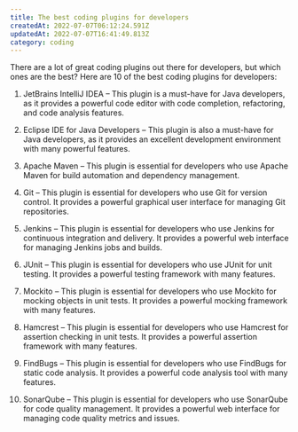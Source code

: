 ```yaml
---
title: The best coding plugins for developers
createdAt: 2022-07-07T06:12:24.591Z
updatedAt: 2022-07-07T16:41:49.813Z
category: coding
---
```


There are a lot of great coding plugins out there for developers, but which ones are the best? Here are 10 of the best coding plugins for developers:

1. JetBrains IntelliJ IDEA – This plugin is a must-have for Java developers, as it provides a powerful code editor with code completion, refactoring, and code analysis features.

2. Eclipse IDE for Java Developers – This plugin is also a must-have for Java developers, as it provides an excellent development environment with many powerful features.

3. Apache Maven – This plugin is essential for developers who use Apache Maven for build automation and dependency management.

4. Git – This plugin is essential for developers who use Git for version control. It provides a powerful graphical user interface for managing Git repositories.

5. Jenkins – This plugin is essential for developers who use Jenkins for continuous integration and delivery. It provides a powerful web interface for managing Jenkins jobs and builds.

6. JUnit – This plugin is essential for developers who use JUnit for unit testing. It provides a powerful testing framework with many features.

7. Mockito – This plugin is essential for developers who use Mockito for mocking objects in unit tests. It provides a powerful mocking framework with many features.

8. Hamcrest – This plugin is essential for developers who use Hamcrest for assertion checking in unit tests. It provides a powerful assertion framework with many features.

9. FindBugs – This plugin is essential for developers who use FindBugs for static code analysis. It provides a powerful code analysis tool with many features.

10. SonarQube – This plugin is essential for developers who use SonarQube for code quality management. It provides a powerful web interface for managing code quality metrics and issues.
